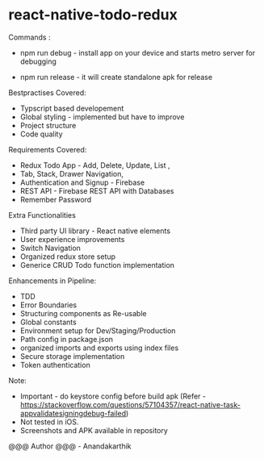 # react-native-todo-redux

Commands :
* npm run debug - install app on your device and starts metro server for debugging
    
* npm run release - it will create standalone apk for release
        
Bestpractises Covered:
* Typscript based developement
* Global styling - implemented but have to improve
* Project structure
* Code quality 

Requirements Covered:
* Redux Todo App - Add, Delete, Update, List  ,
* Tab, Stack, Drawer Navigation,
* Authentication and Signup - Firebase
* REST API - Firebase REST API with Databases
* Remember Password

Extra Functionalities
* Third party UI library - React native elements
* User experience improvements
* Switch Navigation
* Organized redux store setup
* Generice CRUD Todo function implementation

Enhancements in Pipeline:
* TDD
* Error Boundaries
* Structuring components as Re-usable 
* Global constants
* Environment setup for Dev/Staging/Production
* Path config in package.json
* organized imports and exports using index files
* Secure storage implementation
* Token authentication

Note:
* Important - do keystore config before build apk (Refer - https://stackoverflow.com/questions/57104357/react-native-task-appvalidatesigningdebug-failed)
* Not tested in iOS.
* Screenshots and APK available in repository


@@@ Author @@@ - Anandakarthik


